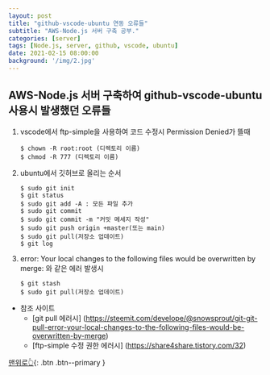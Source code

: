```yaml
---
layout: post
title: "github-vscode-ubuntu 연동 오류들"
subtitle: "AWS-Node.js 서버 구축 공부."
categories: [server]
tags: [Node.js, server, github, vscode, ubuntu]
date: 2021-02-15 08:00:00
background: '/img/2.jpg'
---
```

## AWS-Node.js 서버 구축하여 github-vscode-ubuntu 사용시 발생했던 오류들

1. vscode에서 ftp-simple을 사용하여 코드 수정시 Permission Denied가 뜰때
    ```
    $ chown -R root:root (디렉토리 이름)
    $ chmod -R 777 (디렉토리 이름)
    ```
    
2. ubuntu에서 깃허브로 올리는 순서
    ```
    $ sudo git init
    $ git status
    $ sudo git add -A : 모든 파일 추가
    $ sudo git commit
    $ sudo git commit -m "커밋 메세지 작성"
    $ sudo git push origin +master(또는 main)
    $ sudo git pull(저장소 업데이트)
    $ git log
    ```

3. error: Your local changes to the following files would be overwritten by merge: 와 같은 에러 발생시
    ```
    $ git stash
    $ sudo git pull(저장소 업데이트)
    ```
+ 참조 사이트
    + [git pull 에러시] (https://steemit.com/develope/@snowsprout/git-git-pull-error-your-local-changes-to-the-following-files-would-be-overwritten-by-merge)
    + [ftp-simple 수정 권한 에러시] (https://share4share.tistory.com/32) 

[맨위로👆](#){: .btn .btn--primary }
